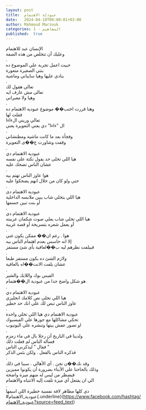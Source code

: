 ```yaml
---
layout: post
title:  عبوديّة الاهتمام
date:   2024-04-10T00:00:01+03:00
author: Mahmoud Marzouk
categories: 1 - المفاهيم
published:  true
---
```

الإنسان عبد للاهتمام\
وعليك أن تتخلص من هذه الصفة\
.\
حبيت اعمل تجربة علي الموضوع ده\
بنتي الصغيرة متعورة\
بنادي عليها وهيا سايباني وماشية\
.\
تعالي هقول لك\
تعالى مش عارف ايه\
وهيا ولا معبراني\
.\
وهنا قررت اختب�� موضوع عبودية الاهتمام ده\
فقلت لها\
تعالي وريني الءاءا\
ال \"ءاءا\" دي يعني التعويرة يعني\
.\
وفجأة بعد ما كانت ماشية ومطنشاني\
وقفت وشاورت ع��ى التعويرة\
.\
عبودية الاهتمام دي\
هيا اللي تخلى حد يقول نكتة على نفسه\
عشان الناس تضحك عليه\
.\
هوا عاوز الناس تهتم بيه\
حتي ولو كان من خلال انهم يضحكوا عليه\
.\
عبودية الاهتمام دى\
هيا اللي بتخلي شاب يبين ملابسه الداخلية\
أو بنت تبين جسمها\
.\
عبودية الاهتمام دي\
هيا اللي تخلي شاب يعلي صوت شكمان عربيته\
أو يعمل شعره بتسريحة أو قصة غريبة\
.\
هوا . رغم ان�� ممكن يكون غني\
إلا انه حاسس بعدم اهتمام الناس بيه\
فبيلفت نظرهم ليه ب��لعافية بأي شئ مستفز\
.\
ولازم الشئ ده يكون مستفز طبعا\
عشان يلفت الانت��اه بالعافية\
.\
الفيس بوك واللايك والشير\
هو شكل واضح جدا من عبودية ال��هتمام\
.\
عبودية الاهتمام دي\
هيا اللي تخلي نص كلامك انجليزي\
عاوز الناس تبص لك علي انك حد خطير\
.\
عبودية الاهتمام دي هيا اللي تخلي واحدة\
تحكي مشاكلها مع جوزها علي الفيسبوك\
او تصور عفش بيتها وتنشره علي اليوتيوب\
.\
ولدينا في التاريخ أن رجلا بال في ماء زمزم\
فسأله الناس لم فعلت ذلك\
فقال \" ليذكرني الناس \"\
فذكره الناس بالفعل . ولكن بئس الذكر\
.\
وقد نك��ن نحن . أي الأهالي . سببا في ذلك\
وذلك بالحاحنا علي الأبناء بضرورة أن يكونوا مميزين\
فيضطر من ليس له منهم ميزة واضحة\
الي ان يفتعل أي ميزة تلفت إليه الانتباه والاهتمام\
.\
دي كلها مظاهر لافة نفسية خطيرة اللي اسمها\
\#عبودية_الاهتمام{.underline}(https://www.facebook.com/hashtag/عبودية_الاهتمام?source=feed_text)
